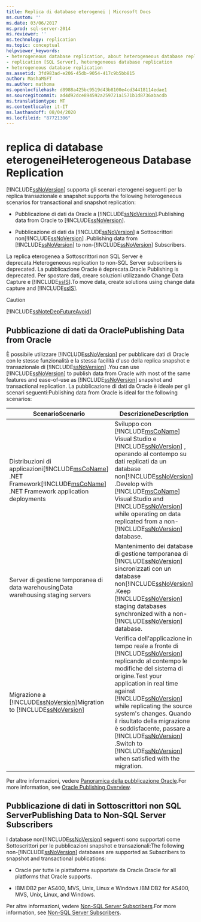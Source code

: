 ```yaml
---
title: Replica di database eterogenei | Microsoft Docs
ms.custom: ''
ms.date: 03/06/2017
ms.prod: sql-server-2014
ms.reviewer: ''
ms.technology: replication
ms.topic: conceptual
helpviewer_keywords:
- heterogeneous database replication, about heterogeneous database replication
- replication [SQL Server], heterogeneous database replication
- heterogeneous database replication
ms.assetid: 3fd983ad-e206-45db-9054-417c9b5bb815
author: MashaMSFT
ms.author: mathoma
ms.openlocfilehash: d8988a425bc9519d43b8100e4cd34418114edae1
ms.sourcegitcommit: ad4d92dce894592a259721a1571b1d8736abacdb
ms.translationtype: MT
ms.contentlocale: it-IT
ms.lasthandoff: 08/04/2020
ms.locfileid: "87721306"
---
```

# <a name="heterogeneous-database-replication"></a><span data-ttu-id="1d09e-102">replica di database eterogenei</span><span class="sxs-lookup"><span data-stu-id="1d09e-102">Heterogeneous Database Replication</span></span>
  [!INCLUDE[ssNoVersion](../../../includes/ssnoversion-md.md)] <span data-ttu-id="1d09e-103">supporta gli scenari eterogenei seguenti per la replica transazionale e snapshot:</span><span class="sxs-lookup"><span data-stu-id="1d09e-103">supports the following heterogeneous scenarios for transactional and snapshot replication:</span></span>  
  
-   <span data-ttu-id="1d09e-104">Pubblicazione di dati da Oracle a [!INCLUDE[ssNoVersion](../../../includes/ssnoversion-md.md)].</span><span class="sxs-lookup"><span data-stu-id="1d09e-104">Publishing data from Oracle to [!INCLUDE[ssNoVersion](../../../includes/ssnoversion-md.md)].</span></span>  
  
-   <span data-ttu-id="1d09e-105">Pubblicazione di dati da [!INCLUDE[ssNoVersion](../../../includes/ssnoversion-md.md)] a Sottoscrittori non[!INCLUDE[ssNoVersion](../../../includes/ssnoversion-md.md)] .</span><span class="sxs-lookup"><span data-stu-id="1d09e-105">Publishing data from [!INCLUDE[ssNoVersion](../../../includes/ssnoversion-md.md)] to non-[!INCLUDE[ssNoVersion](../../../includes/ssnoversion-md.md)] Subscribers.</span></span>  
  
 <span data-ttu-id="1d09e-106">La replica eterogenea a Sottoscrittori non SQL Server è deprecata.</span><span class="sxs-lookup"><span data-stu-id="1d09e-106">Heterogeneous replication to non-SQL Server subscribers is deprecated.</span></span> <span data-ttu-id="1d09e-107">La pubblicazione Oracle è deprecata.</span><span class="sxs-lookup"><span data-stu-id="1d09e-107">Oracle Publishing is deprecated.</span></span> <span data-ttu-id="1d09e-108">Per spostare dati, creare soluzioni utilizzando Change Data Capture e [!INCLUDE[ssIS](../../../includes/ssis-md.md)].</span><span class="sxs-lookup"><span data-stu-id="1d09e-108">To move data, create solutions using change data capture and [!INCLUDE[ssIS](../../../includes/ssis-md.md)].</span></span>  
  
> [!CAUTION]  
>  [!INCLUDE[ssNoteDepFutureAvoid](../../../includes/ssnotedepfutureavoid-md.md)]  
  
## <a name="publishing-data-from-oracle"></a><span data-ttu-id="1d09e-109">Pubblicazione di dati da Oracle</span><span class="sxs-lookup"><span data-stu-id="1d09e-109">Publishing Data from Oracle</span></span>  
 <span data-ttu-id="1d09e-110">È possibile utilizzare [!INCLUDE[ssNoVersion](../../../includes/ssnoversion-md.md)] per pubblicare dati di Oracle con le stesse funzionalità e la stessa facilità d'uso della replica snapshot e transazionale di [!INCLUDE[ssNoVersion](../../../includes/ssnoversion-md.md)] .</span><span class="sxs-lookup"><span data-stu-id="1d09e-110">You can use [!INCLUDE[ssNoVersion](../../../includes/ssnoversion-md.md)] to publish data from Oracle with most of the same features and ease-of-use as [!INCLUDE[ssNoVersion](../../../includes/ssnoversion-md.md)] snapshot and transactional replication.</span></span> <span data-ttu-id="1d09e-111">La pubblicazione di dati da Oracle è ideale per gli scenari seguenti:</span><span class="sxs-lookup"><span data-stu-id="1d09e-111">Publishing data from Oracle is ideal for the following scenarios:</span></span>  
  
|<span data-ttu-id="1d09e-112">Scenario</span><span class="sxs-lookup"><span data-stu-id="1d09e-112">Scenario</span></span>|<span data-ttu-id="1d09e-113">Descrizione</span><span class="sxs-lookup"><span data-stu-id="1d09e-113">Description</span></span>|  
|--------------|-----------------|  
|<span data-ttu-id="1d09e-114">Distribuzioni di applicazioni[!INCLUDE[msCoName](../../../includes/msconame-md.md)] .NET Framework</span><span class="sxs-lookup"><span data-stu-id="1d09e-114">[!INCLUDE[msCoName](../../../includes/msconame-md.md)] .NET Framework application deployments</span></span>|<span data-ttu-id="1d09e-115">Sviluppo con [!INCLUDE[msCoName](../../../includes/msconame-md.md)] Visual Studio e [!INCLUDE[ssNoVersion](../../../includes/ssnoversion-md.md)] , operando al contempo su dati replicati da un database non[!INCLUDE[ssNoVersion](../../../includes/ssnoversion-md.md)] .</span><span class="sxs-lookup"><span data-stu-id="1d09e-115">Develop with [!INCLUDE[msCoName](../../../includes/msconame-md.md)] Visual Studio and [!INCLUDE[ssNoVersion](../../../includes/ssnoversion-md.md)] while operating on data replicated from a non-[!INCLUDE[ssNoVersion](../../../includes/ssnoversion-md.md)] database.</span></span>|  
|<span data-ttu-id="1d09e-116">Server di gestione temporanea di data warehousing</span><span class="sxs-lookup"><span data-stu-id="1d09e-116">Data warehousing staging servers</span></span>|<span data-ttu-id="1d09e-117">Mantenimento dei database di gestione temporanea di [!INCLUDE[ssNoVersion](../../../includes/ssnoversion-md.md)] sincronizzati con un database non[!INCLUDE[ssNoVersion](../../../includes/ssnoversion-md.md)] .</span><span class="sxs-lookup"><span data-stu-id="1d09e-117">Keep [!INCLUDE[ssNoVersion](../../../includes/ssnoversion-md.md)] staging databases synchronized with a non-[!INCLUDE[ssNoVersion](../../../includes/ssnoversion-md.md)] database.</span></span>|  
|<span data-ttu-id="1d09e-118">Migrazione a [!INCLUDE[ssNoVersion](../../../includes/ssnoversion-md.md)]</span><span class="sxs-lookup"><span data-stu-id="1d09e-118">Migration to [!INCLUDE[ssNoVersion](../../../includes/ssnoversion-md.md)]</span></span>|<span data-ttu-id="1d09e-119">Verifica dell'applicazione in tempo reale a fronte di [!INCLUDE[ssNoVersion](../../../includes/ssnoversion-md.md)] replicando al contempo le modifiche del sistema di origine.</span><span class="sxs-lookup"><span data-stu-id="1d09e-119">Test your application in real time against [!INCLUDE[ssNoVersion](../../../includes/ssnoversion-md.md)] while replicating the source system's changes.</span></span> <span data-ttu-id="1d09e-120">Quando il risultato della migrazione è soddisfacente, passare a [!INCLUDE[ssNoVersion](../../../includes/ssnoversion-md.md)] .</span><span class="sxs-lookup"><span data-stu-id="1d09e-120">Switch to [!INCLUDE[ssNoVersion](../../../includes/ssnoversion-md.md)] when satisfied with the migration.</span></span>|  
  
 <span data-ttu-id="1d09e-121">Per altre informazioni, vedere [Panoramica della pubblicazione Oracle](oracle-publishing-overview.md).</span><span class="sxs-lookup"><span data-stu-id="1d09e-121">For more information, see [Oracle Publishing Overview](oracle-publishing-overview.md).</span></span>  
  
## <a name="publishing-data-to-non-sql-server-subscribers"></a><span data-ttu-id="1d09e-122">Pubblicazione di dati in Sottoscrittori non SQL Server</span><span class="sxs-lookup"><span data-stu-id="1d09e-122">Publishing Data to Non-SQL Server Subscribers</span></span>  
 <span data-ttu-id="1d09e-123">I database non[!INCLUDE[ssNoVersion](../../../includes/ssnoversion-md.md)] seguenti sono supportati come Sottoscrittori per le pubblicazioni snapshot e transazionali:</span><span class="sxs-lookup"><span data-stu-id="1d09e-123">The following non-[!INCLUDE[ssNoVersion](../../../includes/ssnoversion-md.md)] databases are supported as Subscribers to snapshot and transactional publications:</span></span>  
  
-   <span data-ttu-id="1d09e-124">Oracle per tutte le piattaforme supportate da Oracle.</span><span class="sxs-lookup"><span data-stu-id="1d09e-124">Oracle for all platforms that Oracle supports.</span></span>  
  
-   <span data-ttu-id="1d09e-125">IBM DB2 per AS400, MVS, Unix, Linux e Windows.</span><span class="sxs-lookup"><span data-stu-id="1d09e-125">IBM DB2 for AS400, MVS, Unix, Linux, and Windows.</span></span>  
  
 <span data-ttu-id="1d09e-126">Per altre informazioni, vedere [Non-SQL Server Subscribers](non-sql-server-subscribers.md).</span><span class="sxs-lookup"><span data-stu-id="1d09e-126">For more information, see [Non-SQL Server Subscribers](non-sql-server-subscribers.md).</span></span>  
  
  
